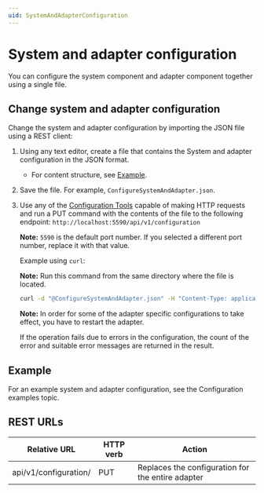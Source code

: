 ```yaml
---
uid: SystemAndAdapterConfiguration
---
```


# System and adapter configuration

You can configure the system component and adapter component together using a single file.

## Change system and adapter configuration

Change the system and adapter configuration by importing the JSON file using a REST client:

1. Using any text editor, create a file that contains the System and adapter configuration in the JSON format.

    - For content structure, see [Example](#example).

2. Save the file. For example,  `ConfigureSystemAndAdapter.json`.

3. Use any of the [Configuration Tools](xref:ConfigurationTools) capable of making HTTP requests and run a PUT command with the contents of the file to the following endpoint: `http://localhost:5590/api/v1/configuration`

    **Note:** `5590` is the default port number. If you selected a different port number, replace it with that value.

    Example using `curl`:

    **Note:** Run this command from the same directory where the file is located.

    ```bash
    curl -d "@ConfigureSystemAndAdapter.json" -H "Content-Type: application/json" -X  PUT "http://localhost:5590/api/v1/configuration"
    ```

    **Note:** In order for some of the adapter specific configurations to take effect, you have to restart the adapter.

    If the operation fails due to errors in the configuration, the count of the error and suitable error messages are returned in the result.

## Example

For an example system and adapter configuration, see the Configuration examples topic.

## REST URLs

| Relative URL          | HTTP verb | Action                                            |
| --------------------- | --------- | ------------------------------------------------- |
| api/v1/configuration/ | PUT       | Replaces the configuration for the entire adapter |
